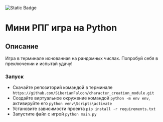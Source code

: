 ![Static Badge](https://img.shields.io/badge/Python-gray)
# Мини РПГ игра на Python 
## Описание
Игра в терминале иснованная на рандомных числах. Попробуй себя в преключении и испытай удачу!

### Запуск
* Скачайте репозиторий командой в терминале ```https://github.com/SiberianFalcon/character_creation_module.git```
* Создайте виртуальное окружение командой ```python -m env env```, активируйте его ```python venv\Scripts\activate```
* Установите зависимости проекта ```pip install -r requirements.txt```
* Запустите файл с игрой ```python main.py```
